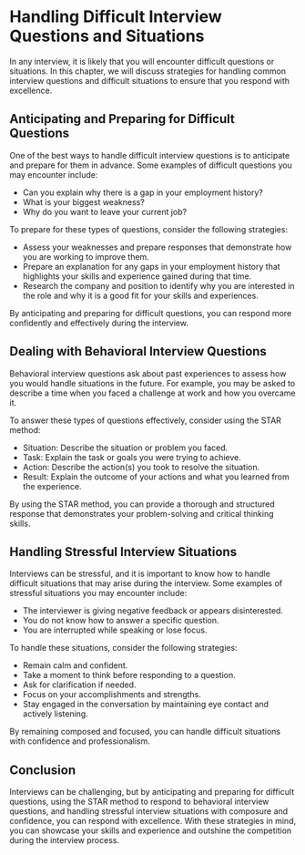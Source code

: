 Handling Difficult Interview Questions and Situations
======================================================================================================================

In any interview, it is likely that you will encounter difficult questions or situations. In this chapter, we will discuss strategies for handling common interview questions and difficult situations to ensure that you respond with excellence.

Anticipating and Preparing for Difficult Questions
--------------------------------------------------

One of the best ways to handle difficult interview questions is to anticipate and prepare for them in advance. Some examples of difficult questions you may encounter include:

* Can you explain why there is a gap in your employment history?
* What is your biggest weakness?
* Why do you want to leave your current job?

To prepare for these types of questions, consider the following strategies:

* Assess your weaknesses and prepare responses that demonstrate how you are working to improve them.
* Prepare an explanation for any gaps in your employment history that highlights your skills and experience gained during that time.
* Research the company and position to identify why you are interested in the role and why it is a good fit for your skills and experiences.

By anticipating and preparing for difficult questions, you can respond more confidently and effectively during the interview.

Dealing with Behavioral Interview Questions
-------------------------------------------

Behavioral interview questions ask about past experiences to assess how you would handle situations in the future. For example, you may be asked to describe a time when you faced a challenge at work and how you overcame it.

To answer these types of questions effectively, consider using the STAR method:

* Situation: Describe the situation or problem you faced.
* Task: Explain the task or goals you were trying to achieve.
* Action: Describe the action(s) you took to resolve the situation.
* Result: Explain the outcome of your actions and what you learned from the experience.

By using the STAR method, you can provide a thorough and structured response that demonstrates your problem-solving and critical thinking skills.

Handling Stressful Interview Situations
---------------------------------------

Interviews can be stressful, and it is important to know how to handle difficult situations that may arise during the interview. Some examples of stressful situations you may encounter include:

* The interviewer is giving negative feedback or appears disinterested.
* You do not know how to answer a specific question.
* You are interrupted while speaking or lose focus.

To handle these situations, consider the following strategies:

* Remain calm and confident.
* Take a moment to think before responding to a question.
* Ask for clarification if needed.
* Focus on your accomplishments and strengths.
* Stay engaged in the conversation by maintaining eye contact and actively listening.

By remaining composed and focused, you can handle difficult situations with confidence and professionalism.

Conclusion
----------

Interviews can be challenging, but by anticipating and preparing for difficult questions, using the STAR method to respond to behavioral interview questions, and handling stressful interview situations with composure and confidence, you can respond with excellence. With these strategies in mind, you can showcase your skills and experience and outshine the competition during the interview process.
